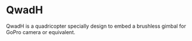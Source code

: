 QwadH
=====

QwadH is a quadricopter specially design to embed a brushless gimbal for GoPro camera or equivalent.

